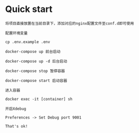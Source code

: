 # Quick start

```
将项目直接放置在当前目录下，添加对应的nginx配置文件至conf.d即可使用
```

```
配置环境变量

cp .env.example .env
```

```
docker-compose up 前台启动

docker-compose up -d 后台启动

docker-compose stop 暂停容器

docker-compose start 启动容器
```

```
进入容器

docker exec -it [container] sh
```

```
开启Xdebug

Preferences -> Set Debug port 9001

That's ok!
```
